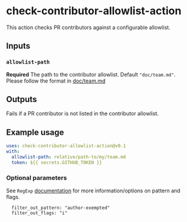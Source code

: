 # check-contributor-allowlist-action

This action checks PR contributors against a configurable allowlist.

## Inputs

### `allowlist-path`

**Required** The path to the contributor allowlist. Default `"doc/team.md"`. Please follow the format in [doc/team.md](doc/team.md)

## Outputs

Fails if a PR contributor is not listed in the contributor allowlist.

## Example usage

```yaml
uses: check-contributor-allowlist-action@v0.1
with:
  allowlist-path: relative/path-to/my/team.md
  token: ${{ secrets.GITHUB_TOKEN }}
```

### Optional parameters

See `RegExp` [documentation](https://developer.mozilla.org/en-US/docs/Web/JavaScript/Reference/Global_Objects/RegExp) for more information/options on pattern and flags.

```
  filter_out_pattern: "author-exempted"
  filter_out_flags: "i"
```

